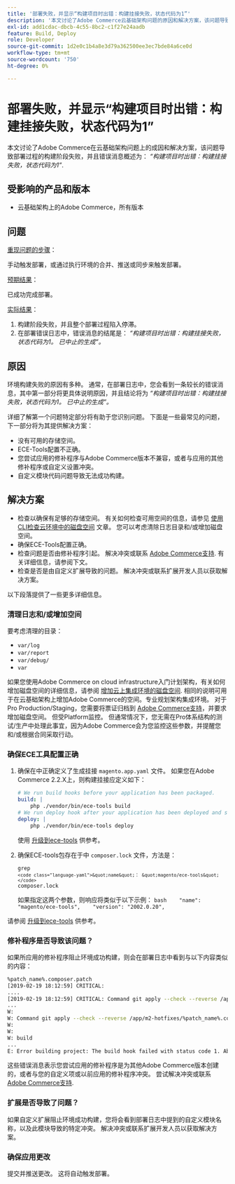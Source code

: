 ```yaml
---
title: '部署失败，并显示“构建项目时出错：构建挂接失败，状态代码为1”'
description: '本文讨论了Adobe Commerce云基础架构问题的原因和解决方案，该问题导致部署过程的构建阶段失败，并且错误消息概述为：*"错误构建项目：构建挂接失败，状态代码为1"*。'
exl-id: add1cdac-dbcb-4c55-8bc2-c1f27e24aadb
feature: Build, Deploy
role: Developer
source-git-commit: 1d2e0c1b4a8e3d79a362500ee3ec7bde84a6ce0d
workflow-type: tm+mt
source-wordcount: '750'
ht-degree: 0%

---
```


# 部署失败，并显示“构建项目时出错：构建挂接失败，状态代码为1”

本文讨论了Adobe Commerce在云基础架构问题上的成因和解决方案，该问题导致部署过程的构建阶段失败，并且错误消息概述为： *“构建项目时出错：构建挂接失败，状态代码为1”*.

## 受影响的产品和版本

* 云基础架构上的Adobe Commerce，所有版本

## 问题

<u>重现问题的步骤</u>：

手动触发部署，或通过执行环境的合并、推送或同步来触发部署。

<u>预期结果</u>：

已成功完成部署。

<u>实际结果</u>：

1. 构建阶段失败，并且整个部署过程陷入停滞。
1. 在部署错误日志中，错误消息的结尾是： *“构建项目时出错：构建挂接失败，状态代码为1。 已中止的生成”。*

## 原因

环境构建失败的原因有多种。 通常，在部署日志中，您会看到一条较长的错误消息，其中第一部分将更具体说明原因，并且结论将为 *“构建项目时出错：构建挂接失败，状态代码为1。 已中止的生成”。*

详细了解第一个问题特定部分将有助于您识别问题。 下面是一些最常见的问题，下一部分将为其提供解决方案：

* 没有可用的存储空间。
* ECE-Tools配置不正确。
* 您尝试应用的修补程序与Adobe Commerce版本不兼容，或者与应用的其他修补程序或自定义设置冲突。
* 自定义模块代码问题导致无法成功构建。

## 解决方案

* 检查以确保有足够的存储空间。 有关如何检查可用空间的信息，请参见 [使用CLI检查云环境中的磁盘空间](/help/how-to/general/check-disk-space-on-cloud-environment-using-cli.md) 文章。 您可以考虑清除日志目录和/或增加磁盘空间。
* 确保ECE-Tools配置正确。
* 检查问题是否由修补程序引起。 解决冲突或联系 [Adobe Commerce支持](/help/help-center-guide/help-center/magento-help-center-user-guide.md#submit-ticket). 有关详细信息，请参阅下文。
* 检查是否是由自定义扩展导致的问题。 解决冲突或联系扩展开发人员以获取解决方案。

以下段落提供了一些更多详细信息。

### 清理日志和/或增加空间

要考虑清理的目录：

* `var/log`
* `var/report`
* `var/debug/`
* `var`

如果您使用Adobe Commerce on cloud infrastructure入门计划架构，有关如何增加磁盘空间的详细信息，请参阅 [增加云上集成环境的磁盘空间](/help/how-to/general/increase-disk-space-for-integration-environment-on-cloud.md). 相同的说明可用于在云基础架构上增加Adobe Commerce的空间。专业规划架构集成环境。 对于Pro Production/Staging，您需要将票证归档到 [Adobe Commerce支持](/help/help-center-guide/help-center/magento-help-center-user-guide.md#submit-ticket)，并要求增加磁盘空间。 但受Platform监控。 但通常情况下，您无需在Pro体系结构的测试/生产中处理此事宜，因为Adobe Commerce会为您监控这些参数，并提醒您和/或根据合同采取行动。

### 确保ECE工具配置正确

1. 确保在中正确定义了生成挂接 `magento.app.yaml` 文件。 如果您在Adobe Commerce 2.2.X上，则构建挂接应定义如下：

   ```yaml
   # We run build hooks before your application has been packaged.
   build: |
       php ./vendor/bin/ece-tools build
   # We run deploy hook after your application has been deployed and started.
   deploy: |
       php ./vendor/bin/ece-tools deploy
   ```

   使用 [升级到ece-tools](https://devdocs.magento.com/guides/v2.3/cloud/project/ece-tools-upgrade-project.html) 供参考。

1. 确保ECE-tools包存在于中 `composer.lock` 文件，方法是：    <pre><code class="language-bash">grep `<code class="language-yaml">&quot;name&quot;： &quot;magento/ece-tools&quot;</code>` composer.lock</code></pre>    如果指定这两个参数，则响应将类似于以下示例：    ```bash    "name": "magento/ece-tools",    "version": "2002.0.20",    ```

请参阅 [升级到ece-tools](https://devdocs.magento.com/guides/v2.3/cloud/project/ece-tools-upgrade-project.html) 供参考。

### 修补程序是否导致该问题？

如果所应用的修补程序阻止环境成功构建，则会在部署日志中看到与以下内容类似的内容：

```bash
%patch_name%.composer.patch
[2019-02-19 18:12:59] CRITICAL:
....
[2019-02-19 18:12:59] CRITICAL: Command git apply --check --reverse /app/m2-hotfixes/%patch_name%.composer.patch returned code 1
...
W:
W: Command git apply --check --reverse /app/m2-hotfixes/%patch_name%.composer.patch returned code 1
W:
W:
W: build
...
E: Error building project: The build hook failed with status code 1. Aborted build.
```

这些错误消息表示您尝试应用的修补程序是为其他Adobe Commerce版本创建的，或者与您的自定义项或以前应用的修补程序冲突。 尝试解决冲突或联系 [Adobe Commerce支持](/help/help-center-guide/help-center/magento-help-center-user-guide.md#submit-ticket).

### 扩展是否导致了问题？

如果自定义扩展阻止环境成功构建，您将会看到部署日志中提到的自定义模块名称，以及此模块导致的特定冲突。 解决冲突或联系扩展开发人员以获取解决方案。

### 确保应用更改

提交并推送更改。 这将自动触发部署。
